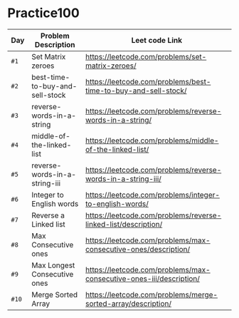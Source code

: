 # Practice100


| Day | Problem Description | Leet code Link |
| --- | --- | --- |
| `#1` | Set Matrix zeroes | https://leetcode.com/problems/set-matrix-zeroes/ |
| `#2` | best-time-to-buy-and-sell-stock | https://leetcode.com/problems/best-time-to-buy-and-sell-stock/ |
| `#3` | reverse-words-in-a-string | https://leetcode.com/problems/reverse-words-in-a-string/ |
| `#4` | middle-of-the-linked-list | https://leetcode.com/problems/middle-of-the-linked-list/ |
| `#5` | reverse-words-in-a-string-iii | https://leetcode.com/problems/reverse-words-in-a-string-iii/ |
| `#6` | Integer to English words | https://leetcode.com/problems/integer-to-english-words/ |
| `#7` | Reverse a Linked list | https://leetcode.com/problems/reverse-linked-list/description/ |
| `#8` | Max Consecutive ones | https://leetcode.com/problems/max-consecutive-ones/description/ |
| `#9` | Max Longest Consecutive ones | https://leetcode.com/problems/max-consecutive-ones-iii/description/ |
| `#10` | Merge Sorted Array | https://leetcode.com/problems/merge-sorted-array/description/ |

